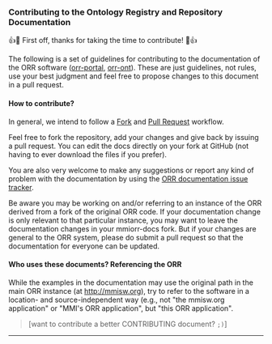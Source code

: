 ### Contributing to the Ontology Registry and Repository Documentation

:+1::tada: First off, thanks for taking the time to contribute! :tada::+1:

The following is a set of guidelines for contributing to the documentation of the 
ORR software ([orr-portal], [orr-ont]).
These are just guidelines, not rules, use your best judgment and feel free to 
propose changes to this document in a pull request.

#### How to contribute?

In general, we intend to follow a [Fork](https://help.github.com/articles/fork-a-repo/) and 
[Pull Request](https://help.github.com/articles/using-pull-requests/) workflow.

Feel free to fork the repository, add your changes and give back by issuing a pull request. 
You can edit the docs directly on your fork at GitHub 
(not having to ever download the files if you prefer). 

You are also very welcome to make any suggestions or report any kind of problem with the documentation 
by using the [ORR documentation issue tracker](https://github.com/mmisw/mmiorr-docs/issues).

Be aware you may be working on and/or referring to an instance of the ORR derived from a fork of the original ORR code. 
If your documentation change is only relevant to that particular instance, 
you may want to leave the documentation changes in your mmiorr-docs fork. 
But if your changes are general to the ORR system, 
please do submit a pull request so that the documentation for everyone can be updated.

#### Who uses these documents? Referencing the ORR

While the examples in the documentation may use the original path in the main ORR instance (at http://mmisw.org), 
try to refer to the software in a location- and source-independent way 
(e.g., not "the mmisw.org application" or "MMI's ORR application", but "this ORR application". 

> \[want to contribute a better CONTRIBUTING document? `;)`\]

-----------
[orr-portal]: https://github.com/mmisw/orr-portal
[orr-ont]: https://github.com/mmisw/orr-ont
